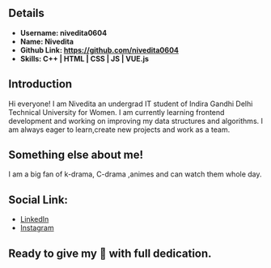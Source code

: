 ## Details

- **Username: nivedita0604**
- **Name: Nivedita**
- **Github Link: https://github.com/nivedita0604**
- **Skills: C++ \| HTML \| CSS \| JS \| VUE.js**

## Introduction

Hi everyone! I am Nivedita an undergrad IT student of Indira Gandhi Delhi Technical University for Women. I am currently learning frontend development and working on improving my data structures and algorithms. I am always eager to learn,create new projects and work as a team.

## Something else about me!

I am a big fan of k-drama, C-drama ,animes and can watch them whole day.

## Social Link:

- [LinkedIn](https://www.linkedin.com/in/nivedita-4a5648156/)
- [Instagram](https://www.instagram.com/nivedita0604/)

## Ready to give my 💯 with full dedication.
